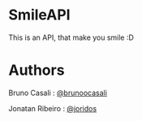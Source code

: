 SmileAPI
=========

This is an API, that make you smile :D


Authors
=========

Bruno Casali 		: [@brunoocasali](http://twitter.com/brunoocasali)
 
Jonatan Ribeiro 	: [@joridos](http://twitter.com/joridos)


